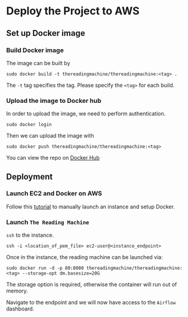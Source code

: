 # Deploy the Project to AWS

## Set up Docker image

### Build Docker image

The image can be built by

```
sudo docker build -t thereadingmachine/thereadingmachine:<tag> .
```

The `-t` tag specifies the tag. Please specify the `<tag>` for each build.

### Upload the image to Docker hub

In order to upload the image, we need to perform authentication.

```
sudo docker login
```

Then we can upload the image with

```
sudo docker push thereadingmachine/thereadingmachine:<tag>
```

You can view the repo on [Docker Hub](https://hub.docker.com/r/thereadingmachine/thereadingmachine/)


## Deployment

### Launch EC2 and Docker on AWS

Follow this
[tutorial](https://www.ybrikman.com/writing/2015/11/11/running-docker-aws-ground-up/)
to manually launch an instance and setup Docker.


### Launch `The Reading Machine`

`ssh` to the instance.

```
ssh -i <location_of_pem_file> ec2-user@<instance_endpoint>
```

Once in the instance, the reading machine can be launched via:

```
sudo docker run -d -p 80:8080 thereadingmachine/thereadingmachine:<tag> --storage-opt dm.basesize=20G
```

The storage option is required, otherwise the container will run out of memory.

Navigate to the endpoint and we will now have access to the `Airflow` dashboard.

